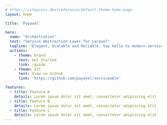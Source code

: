 ```yaml
---
# https://vitepress.dev/reference/default-theme-home-page
layout: home

title: 'Payavel'

hero:
  name: "Orchestration"
  text: "Service Abstraction Layer for Laravel"
  tagline: "Elegant, Scalable and Reliable. Say hello to modern service provider orchestration."
  actions:
    - theme: brand
      text: Get Started
      link: /guide
    - theme: alt
      text: View on Github
      link: 'https://github.com/payavel/serviceable'

features:
  - title: Feature A
    details: Lorem ipsum dolor sit amet, consectetur adipiscing elit
  - title: Feature B
    details: Lorem ipsum dolor sit amet, consectetur adipiscing elit
  - title: Feature C
    details: Lorem ipsum dolor sit amet, consectetur adipiscing elit
---
```



